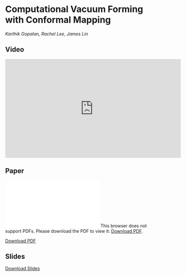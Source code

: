 # Computational Vacuum Forming with Conformal Mapping

*Karthik Gopalan, Rachel Lee, James Lin*

## Video

<iframe width="560" height="315" src="https://www.youtube.com/embed/A_TCva6daDI" frameborder="0" allow="autoplay; encrypted-media" allowfullscreen></iframe>

## Paper

<object data="284_milestone_paper.pdf" type="application/pdf" width="700px" height="700px">
    <embed src="284_milestone_paper.pdf">
        This browser does not support PDFs. Please download the PDF to view it: <a href="284_milestone_paper.pdf">Download PDF</a>.</p>
    </embed>
</object>

<a href="284_milestone_paper.pdf">Download PDF</a>

## Slides

<a href="284_milestone_slides.pptx">Download Slides</a>
